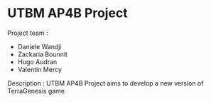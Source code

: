 # UTBM AP4B Project #

Project team :
* Daniele Wandji
* Zackaria Bounnit
* Hugo Audran
* Valentin Mercy

Description :
UTBM AP4B Project aims to develop a new version of TerraGenesis game